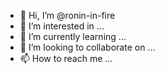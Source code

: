 - 👋 Hi, I’m @ronin-in-fire
- 👀 I’m interested in ...
- 🌱 I’m currently learning ...
- 💞️ I’m looking to collaborate on ...
- 📫 How to reach me ...

<!---
ronin-in-fire/ronin-in-fire is a ✨ special ✨ repository because its `README.md` (this file) appears on your GitHub profile.
You can click the Preview link to take a look at your changes.
--->
